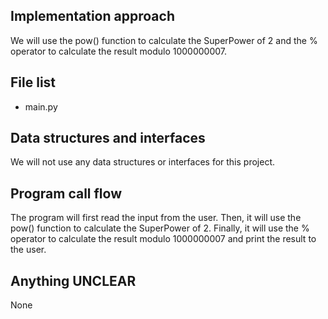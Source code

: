 ## Implementation approach

We will use the pow() function to calculate the SuperPower of 2 and the % operator to calculate the result modulo 1000000007.

## File list

- main.py

## Data structures and interfaces

We will not use any data structures or interfaces for this project.

## Program call flow

The program will first read the input from the user. Then, it will use the pow() function to calculate the SuperPower of 2. Finally, it will use the % operator to calculate the result modulo 1000000007 and print the result to the user.

## Anything UNCLEAR

None

